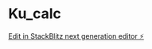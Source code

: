 # Ku_calc

[Edit in StackBlitz next generation editor ⚡️](https://stackblitz.com/~/github.com/audlai/Ku_calc)